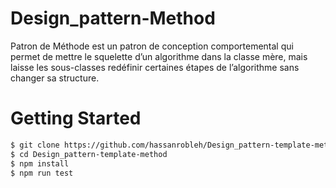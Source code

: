 # Design_pattern-Method

Patron de Méthode est un patron de conception comportemental
qui permet de mettre le squelette d’un algorithme dans
la classe mère, mais laisse les sous-classes redéfinir certaines
étapes de l’algorithme sans changer sa structure.

# Getting Started
```bash
$ git clone https://github.com/hassanrobleh/Design_pattern-template-method.git
$ cd Design_pattern-template-method
$ npm install
$ npm run test

